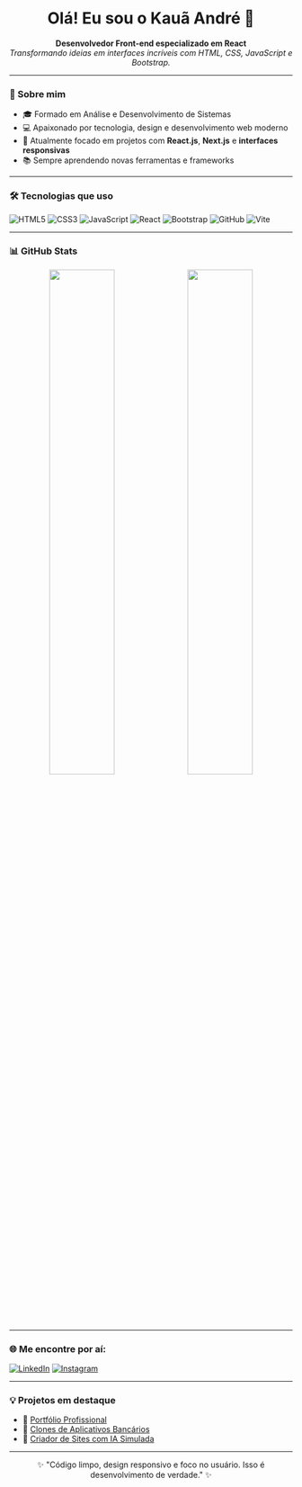 <h1 align="center">Olá! Eu sou o Kauã André 👋</h1>

<p align="center">
  <b>Desenvolvedor Front-end especializado em React</b><br>
  <i>Transformando ideias em interfaces incríveis com HTML, CSS, JavaScript e Bootstrap.</i>
</p>

---

### 🚀 Sobre mim

- 🎓 Formado em Análise e Desenvolvimento de Sistemas
- 💻 Apaixonado por tecnologia, design e desenvolvimento web moderno
- 🔭 Atualmente focado em projetos com **React.js**, **Next.js** e **interfaces responsivas**
- 📚 Sempre aprendendo novas ferramentas e frameworks

---

### 🛠️ Tecnologias que uso

![HTML5](https://img.shields.io/badge/-HTML5-E34F26?style=flat&logo=html5&logoColor=white)
![CSS3](https://img.shields.io/badge/-CSS3-1572B6?style=flat&logo=css3)
![JavaScript](https://img.shields.io/badge/-JavaScript-F7DF1E?style=flat&logo=javascript&logoColor=black)
![React](https://img.shields.io/badge/-React-61DAFB?style=flat&logo=react&logoColor=black)
![Bootstrap](https://img.shields.io/badge/-Bootstrap-7952B3?style=flat&logo=bootstrap)
![GitHub](https://img.shields.io/badge/-GitHub-181717?style=flat&logo=github)
![Vite](https://img.shields.io/badge/-Vite-646CFF?style=flat&logo=vite&logoColor=white)

---

### 📊 GitHub Stats

<p align="center">
  <img src="https://github-readme-stats.vercel.app/api?username=kauanascimento&show_icons=true&theme=radical" width="48%" />
  <img src="https://github-readme-stats.vercel.app/api/top-langs/?username=kauanascimento&layout=compact&theme=radical" width="48%" />
</p>

---

### 🌐 Me encontre por aí:

[![LinkedIn](https://img.shields.io/badge/-LinkedIn-0A66C2?style=flat&logo=linkedin&logoColor=white)](https://www.linkedin.com/in/kaua-andr%C3%A9-fonseca-68b830341/)
[![Instagram](https://img.shields.io/badge/-Instagram-E4405F?style=flat&logo=instagram&logoColor=white)](https://www.instagram.com/kauz.xyt_ofc)

---

### 💡 Projetos em destaque

- 🔗 [Portfólio Profissional](https://seu-portfolio.com)
- 🔗 [Clones de Aplicativos Bancários](https://github.com/kauanascimento/clone-nubank)
- 🔗 [Criador de Sites com IA Simulada](https://github.com/kauanascimento/criador-sites-ia)

---

<p align="center">
  ✨ "Código limpo, design responsivo e foco no usuário. Isso é desenvolvimento de verdade." ✨
</p>
